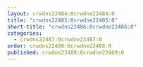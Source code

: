 ```yaml
---
layout: crwdns22484:0crwdne22484:0
title: "crwdns22485:0crwdne22485:0"
short-title: "crwdns22486:0crwdne22486:0"
categories:
  - crwdns22487:0crwdne22487:0
order: crwdns22488:0crwdne22488:0
published: crwdns22489:0crwdne22489:0
---
```

